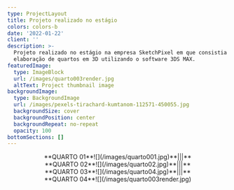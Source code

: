 ```yaml
---
type: ProjectLayout
title: Projeto realizado no estágio
colors: colors-b
date: '2022-01-22'
client: ''
description: >-
  Projeto realizado no estágio na empresa SketchPixel em que consistia na
  elaboração de quartos em 3D utilizando o software 3DS MAX.
featuredImage:
  type: ImageBlock
  url: /images/quarto003render.jpg
  altText: Project thumbnail image
backgroundImage:
  type: BackgroundImage
  url: /images/pexels-tirachard-kumtanom-112571-450055.jpg
  backgroundSize: cover
  backgroundPosition: center
  backgroundRepeat: no-repeat
  opacity: 100
bottomSections: []
---
```

<div style="text-align: center">**QUARTO 01**![](/images/quarto001.jpg)**|||**</div>

<div style="text-align: center">**QUARTO 02**![](/images/quarto02.jpg)**|||**</div>

<div style="text-align: center">**QUARTO 03**![](/images/quarto04.jpg)**|||**</div>

<div style="text-align: center">**QUARTO 04**![](/images/quarto003render.jpg)</div>

